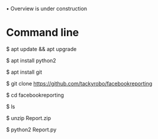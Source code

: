 • Overview is under construction

# Command line

$  apt update && apt upgrade

$  apt install python2

$  apt install git

$     git clone https://github.com/tackyrobo/facebookreporting 

$  cd facebookreporting

$  ls

$  unzip Report.zip

$  python2 Report.py
